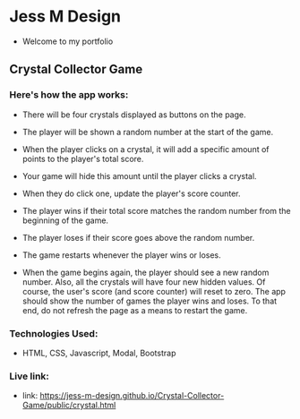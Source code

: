 # Jess M Design

- Welcome to my portfolio

## Crystal Collector Game
### Here's how the app works:
- There will be four crystals displayed as buttons on the page.
- The player will be shown a random number at the start of the game.
- When the player clicks on a crystal, it will add a specific amount of points to the player's total score.
- Your game will hide this amount until the player clicks a crystal.
- When they do click one, update the player's score counter.
- The player wins if their total score matches the random number from the beginning of the game.
- The player loses if their score goes above the random number.
- The game restarts whenever the player wins or loses.

- When the game begins again, the player should see a new random number. Also, all the crystals will have four new hidden values. Of course, the user's score (and score counter) will reset to zero. The app should show the number of games the player wins and loses. To that end, do not refresh the page as a means to restart the game.

### Technologies Used:
- HTML, CSS, Javascript, Modal, Bootstrap

### Live link:
- link: https://jess-m-design.github.io/Crystal-Collector-Game/public/crystal.html

